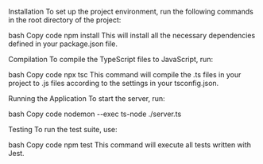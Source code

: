 Installation
To set up the project environment, run the following commands in the root directory of the project:

bash
Copy code
npm install
This will install all the necessary dependencies defined in your package.json file.

Compilation
To compile the TypeScript files to JavaScript, run:

bash
Copy code
npx tsc
This command will compile the .ts files in your project to .js files according to the settings in your tsconfig.json.

Running the Application
To start the server, run:

bash
Copy code
nodemon --exec ts-node ./server.ts

Testing
To run the test suite, use:

bash
Copy code
npm test
This command will execute all tests written with Jest.
